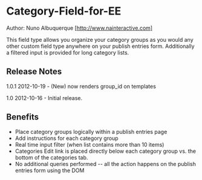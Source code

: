 Category-Field-for-EE
=====================
Author: Nuno Albuquerque [http://www.nainteractive.com]

This field type allows you organize your category groups as you would any other custom field type anywhere on your publish entries form. Additionally a filtered input is provided for long category lists.

Release Notes
--------
1.0.1
2012-10-19 - (New) now renders group_id on templates

1.0
2012-10-16 - Initial release.

Benefits
--------

- Place category groups logically within a publish entries page
- Add instructions for each category group
- Real time input filter (when list contains more than 10 items)
- Categories Edit link is placed directly below each category group vs. the bottom of the categories tab.
- No additional queries performed -- all the action happens on the publish entries form using the DOM
